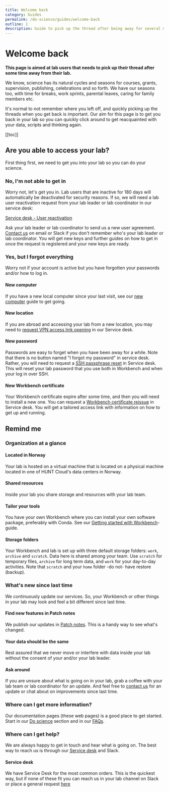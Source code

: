 ```yaml
---
title: Welcome back
category: Guides
permalink: /do-science/guides/welcome-back
outline: 1
description: Guide to pick up the thread after being away for several months.
---
```


# Welcome back

**This page is aimed at lab users that needs to pick up their thread after some time away from their lab.**

We know, science has its natural cycles and seasons for courses, grants, supervision, publishing, celebrations and so forth. We have our seasons too, with time for breaks, work sprints, parental leaves, caring for family members etc. 

It's normal to not remember where you left off, and quickly picking up the threads when you get back is important. Our aim for this page is to get you back in your lab so you can quickly click around to get reacquainted with your data, scripts and thinking again.

[[toc]]


## Are you able to access your lab?

First thing first, we need to get you into your lab so you can do your science. 

### No, I'm not able to get in

Worry not, let's get you in. Lab users that are inactive for 180 days will automatically be deactivated for security reasons. If so, we will need a lab user reactivation request from your lab leader or lab coordinator in our service desk:

[Service desk - User reactivation](/administer-science/service-desk/lab-orders/#reactivate-lab-user)

Ask your lab leader or lab coordinator to send us a new user agreement. [Contact us](/contact) on email or Slack if you don't remember who's your lab leader or lab coordinator. You will get new keys and further guides on how to get in once the request is registered and your new keys are ready. 

### Yes, but I forgot everything

Worry not if your account is active but you have forgotten your passwords and/or how to log in. 

#### New computer

If you have a new local computer since your last visit, see our [new computer](/do-science/guides/new-computer/) guide to get going.

#### New location

If you are abroad and accessing your lab from a new location, you may need to [request VPN access link opening](/do-science/service-desk/#vpn-access-list) in our Service desk.

#### New password

Passwords are easy to forget when you have been away for a while. Note that there is no button named "I forgot my password" in service desk. Rather, you will need to request a [SSH passphrase reset](/do-science/service-desk/#ssh-passphrase-reset) in Service desk. This will reset your lab password that you use both in Workbench and when your log in over SSH.

#### New Workbench certificate

Your Workbench certificate expire after some time, and then you will need to install a new one. You can request a [Workbench certificate reissue](/do-science/service-desk/#hunt-workbench-reissue) in Service desk. You will get a tailored access link with information on how to get up and running. 

## Remind me

### Organization at a glance

#### Located in Norway

Your lab is hosted on a virtual machine that is located on a physical machine located in one of HUNT Cloud's data centers in Norway. 

#### Shared resources

Inside your lab you share storage and resources with your lab team.

#### Tailor your tools

You have your own Workbench where you can install your own software package, preferably with Conda. See our [Getting started with Workbench](/do-science/hunt-workbench/getting-started/)-guide.

#### Storage folders

Your Workbench and lab is set up with three default storage folders: `work`, `archive` and `scratch`. Data here is shared among your team. Use `scratch` for temporary files, `archive` for long term data, and `work` for your day-to-day activities. Note that `scratch` and your `home` folder -do not- have restore (backup). 

### What's new since last time

We continuously update our services. So, your Workbench or other things in your lab may look and feel a bit different since last time. 

#### Find new features in Patch notes

We publish our updates in [Patch notes](/administer-science/patch-notes/#patch-notes). This is a handy way to see what's changed.

#### Your data should be the same

Rest assured that we never move or interfere with data inside your lab without the consent of your and/or your lab leader.

#### Ask around

If you are unsure about what is going on in your lab, grab a coffee with your lab team or lab coordinator for an update. And feel free to [contact us](/contact) for an update or chat about on improvements since last time.


### Where can I get more information?

Our documentation pages (these web pages) is a good place to get started. Start in our [Do science](/do-science) section and in our [FAQs](/do-science/faq).

### Where can I get help?

We are always happy to get in touch and hear what is going on. The best way to reach us is through our [Service desk](/do-science/service-desk/#service-desk-for-lab-users) and Slack.

#### Service desk

We have Service Desk for the most common orders. This is the quickest way, but if none of these fit you can reach us in your lab channel on Slack or place a general request [here](/do-science/service-desk/#general-service-request)





